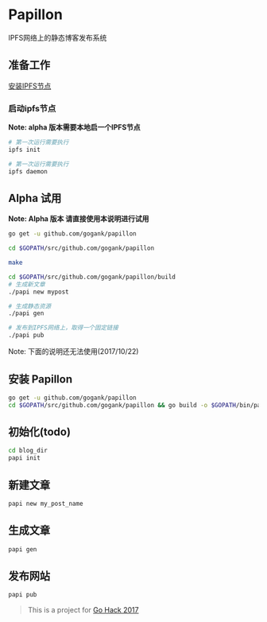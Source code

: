 # Papillon
IPFS网络上的静态博客发布系统

## 准备工作 
[安装IPFS节点](https://ipfs.io/docs/install/)

### 启动ipfs节点
**Note: alpha 版本需要本地启一个IPFS节点**

```bash
# 第一次运行需要执行
ipfs init

# 第一次运行需要执行
ipfs daemon

```

## Alpha 试用

**Note: Alpha 版本 请直接使用本说明进行试用**

```bash
go get -u github.com/gogank/papillon

cd $GOPATH/src/github.com/gogank/papillon 

make

cd $GOPATH/src/github.com/gogank/papillon/build
# 生成新文章
./papi new mypost

# 生成静态资源
./papi gen 

# 发布到IPFS网络上，取得一个固定链接 
./papi pub
```


Note: 下面的说明还无法使用(2017/10/22)
## 安装 Papillon

```bash
go get -u github.com/gogank/papillon
cd $GOPATH/src/github.com/gogank/papillon && go build -o $GOPATH/bin/papi
```

## 初始化(todo)

```bash
cd blog_dir
papi init 
```

## 新建文章
```bash
papi new my_post_name 
```

## 生成文章

```bash
papi gen
```

## 发布网站
```bash
papi pub 
```


> This is a project for [Go Hack 2017](http://gohack2017.golangfoundation.org/)
